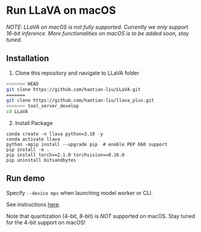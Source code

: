 # Run LLaVA on macOS

*NOTE: LLaVA on macOS is not fully supported. Currently we only support 16-bit inference. More functionalities on macOS is to be added soon, stay tuned.*

## Installation

1. Clone this repository and navigate to LLaVA folder
```bash
<<<<<<< HEAD
git clone https://github.com/haotian-liu/LLaVA.git
=======
git clone https://github.com/haotian-liu/llava_plus.git
>>>>>>> tool_server_develop
cd LLaVA
```

2. Install Package
```Shell
conda create -n llava python=3.10 -y
conda activate llava
python -mpip install --upgrade pip  # enable PEP 660 support
pip install -e .
pip install torch==2.1.0 torchvision==0.16.0
pip uninstall bitsandbytes
```

## Run demo

Specify `--device mps` when launching model worker or CLI.

See instructions [here](https://github.com/haotian-liu/LLaVA#demo).

Note that quantization (4-bit, 8-bit) is *NOT* supported on macOS. Stay tuned for the 4-bit support on macOS!
